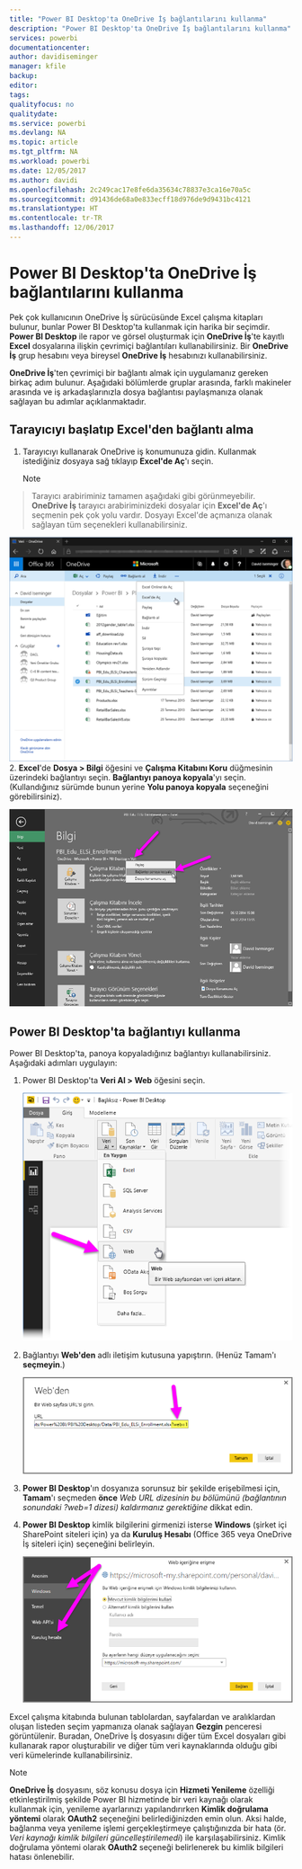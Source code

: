 ```yaml
---
title: "Power BI Desktop'ta OneDrive İş bağlantılarını kullanma"
description: "Power BI Desktop'ta OneDrive İş bağlantılarını kullanma"
services: powerbi
documentationcenter: 
author: davidiseminger
manager: kfile
backup: 
editor: 
tags: 
qualityfocus: no
qualitydate: 
ms.service: powerbi
ms.devlang: NA
ms.topic: article
ms.tgt_pltfrm: NA
ms.workload: powerbi
ms.date: 12/05/2017
ms.author: davidi
ms.openlocfilehash: 2c249cac17e8fe6da35634c78837e3ca16e70a5c
ms.sourcegitcommit: d91436de68a0e833ecff18d976de9d9431bc4121
ms.translationtype: HT
ms.contentlocale: tr-TR
ms.lasthandoff: 12/06/2017
---
```

# <a name="use-onedrive-for-business-links-in-power-bi-desktop"></a>Power BI Desktop'ta OneDrive İş bağlantılarını kullanma
Pek çok kullanıcının OneDrive İş sürücüsünde Excel çalışma kitapları bulunur, bunlar Power BI Desktop'ta kullanmak için harika bir seçimdir. **Power BI Desktop** ile rapor ve görsel oluşturmak için **OneDrive İş**'te kayıtlı **Excel** dosyalarına ilişkin çevrimiçi bağlantıları kullanabilirsiniz. Bir **OneDrive İş** grup hesabını veya bireysel **OneDrive İş** hesabınızı kullanabilirsiniz.

**OneDrive İş**'ten çevrimiçi bir bağlantı almak için uygulamanız gereken birkaç adım bulunur. Aşağıdaki bölümlerde gruplar arasında, farklı makineler arasında ve iş arkadaşlarınızla dosya bağlantısı paylaşmanıza olanak sağlayan bu adımlar açıklanmaktadır.

## <a name="get-a-link-from-excel-starting-in-the-browser"></a>Tarayıcıyı başlatıp Excel'den bağlantı alma
1. Tarayıcıyı kullanarak OneDrive iş konumunuza gidin. Kullanmak istediğiniz dosyaya sağ tıklayıp **Excel'de Aç**'ı seçin.
   
   > [!NOTE]
> Tarayıcı arabiriminiz tamamen aşağıdaki gibi görünmeyebilir. **OneDrive İş** tarayıcı arabiriminizdeki dosyalar için **Excel'de Aç**'ı seçmenin pek çok yolu vardır. Dosyayı Excel'de açmanıza olanak sağlayan tüm seçenekleri kullanabilirsiniz.
   > 
   > 
   
   ![](media/desktop-use-onedrive-business-links/odb-links_02.png)
2. **Excel**'de **Dosya > Bilgi** öğesini ve **Çalışma Kitabını Koru** düğmesinin üzerindeki bağlantıyı seçin. **Bağlantıyı panoya kopyala**'yı seçin. (Kullandığınız sürümde bunun yerine **Yolu panoya kopyala** seçeneğini görebilirsiniz).
   
   ![](media/desktop-use-onedrive-business-links/odb-links_03.png)

## <a name="use-the-link-in-power-bi-desktop"></a>Power BI Desktop'ta bağlantıyı kullanma
Power BI Desktop'ta, panoya kopyaladığınız bağlantıyı kullanabilirsiniz. Aşağıdaki adımları uygulayın:

1. Power BI Desktop'ta **Veri Al > Web** öğesini seçin.
   
   ![](media/desktop-use-onedrive-business-links/odb-links_04.png)
2. Bağlantıyı **Web'den** adlı iletişim kutusuna yapıştırın. (Henüz Tamam'ı **seçmeyin**.)
   
    ![](media/desktop-use-onedrive-business-links/odb-links_05.png)
3. **Power BI Desktop**'ın dosyanıza sorunsuz bir şekilde erişebilmesi için, **Tamam**'ı seçmeden **önce** *Web URL dizesinin bu bölümünü (bağlantının sonundaki *?web=1* dizesi) kaldırmanız gerektiğine* dikkat edin.
4. **Power BI Desktop** kimlik bilgilerini girmenizi isterse **Windows** (şirket içi SharePoint siteleri için) ya da **Kuruluş Hesabı** (Office 365 veya OneDrive İş siteleri için) seçeneğini belirleyin.
   
   ![](media/desktop-use-onedrive-business-links/odb-links_06.png)

Excel çalışma kitabında bulunan tablolardan, sayfalardan ve aralıklardan oluşan listeden seçim yapmanıza olanak sağlayan **Gezgin** penceresi görüntülenir. Buradan, OneDrive İş dosyasını diğer tüm Excel dosyaları gibi kullanarak rapor oluşturabilir ve diğer tüm veri kaynaklarında olduğu gibi veri kümelerinde kullanabilirsiniz.

> [!NOTE]
> **OneDrive İş** dosyasını, söz konusu dosya için **Hizmeti Yenileme** özelliği etkinleştirilmiş şekilde Power BI hizmetinde bir veri kaynağı olarak kullanmak için, yenileme ayarlarınızı yapılandırırken **Kimlik doğrulama yöntemi** olarak **OAuth2** seçeneğini belirlediğinizden emin olun. Aksi halde, bağlanma veya yenileme işlemi gerçekleştirmeye çalıştığınızda bir hata (ör. *Veri kaynağı kimlik bilgileri güncelleştirilemedi*) ile karşılaşabilirsiniz. Kimlik doğrulama yöntemi olarak **OAuth2** seçeneği belirlenerek bu kimlik bilgileri hatası önlenebilir.
> 
> 

